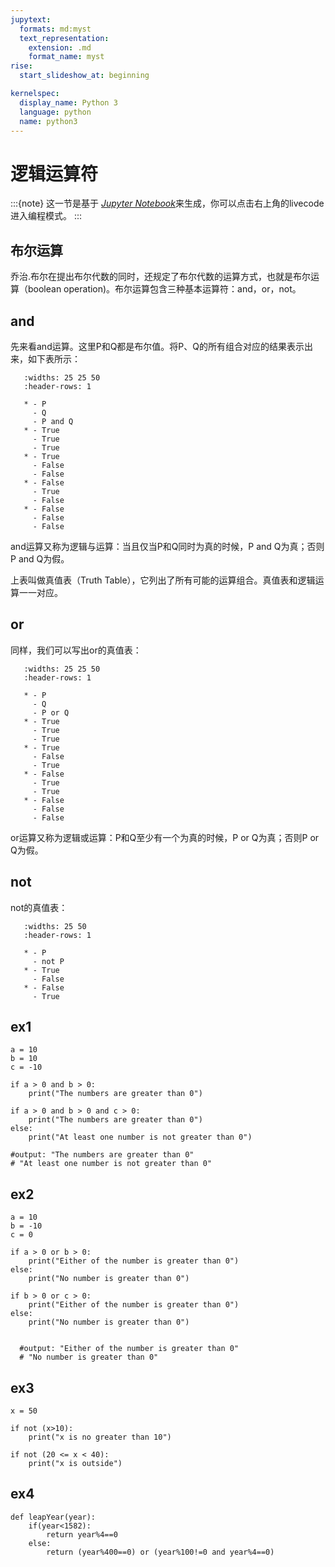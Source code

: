 ```yaml
---
jupytext:
  formats: md:myst
  text_representation:
    extension: .md
    format_name: myst
rise:
  start_slideshow_at: beginning

kernelspec:
  display_name: Python 3
  language: python
  name: python3
---
```


# 逻辑运算符 #

:::{note}
这一节是基于 [*Jupyter Notebook*]来生成，你可以点击右上角的livecode进入编程模式。
:::

[*Jupyter Notebook*]: https://jupyter.org/about

## 布尔运算 ##

乔治.布尔在提出布尔代数的同时，还规定了布尔代数的运算方式，也就是布尔运算（boolean operation)。布尔运算包含三种基本运算符：and，or，not。

## and ##

先来看and运算。这里P和Q都是布尔值。将P、Q的所有组合对应的结果表示出来，如下表所示：


```{list-table}
   :widths: 25 25 50
   :header-rows: 1

   * - P
     - Q
     - P and Q
   * - True
     - True
     - True
   * - True
     - False
     - False
   * - False
     - True
     - False
   * - False
     - False
     - False
```

and运算又称为逻辑与运算：当且仅当P和Q同时为真的时候，P and Q为真；否则P and Q为假。

上表叫做真值表（Truth Table），它列出了所有可能的运算组合。真值表和逻辑运算一一对应。

## or ##

同样，我们可以写出or的真值表：

```{list-table}
   :widths: 25 25 50
   :header-rows: 1

   * - P
     - Q
     - P or Q
   * - True
     - True
     - True
   * - True
     - False
     - True
   * - False
     - True
     - True
   * - False
     - False
     - False
```

or运算又称为逻辑或运算：P和Q至少有一个为真的时候，P or Q为真；否则P or Q为假。

## not ##

not的真值表：

```{list-table}
   :widths: 25 50
   :header-rows: 1

   * - P
     - not P
   * - True
     - False
   * - False
     - True
```

## ex1 ##

```{code-cell} python3
a = 10
b = 10
c = -10

if a > 0 and b > 0:
    print("The numbers are greater than 0")

if a > 0 and b > 0 and c > 0:
    print("The numbers are greater than 0")
else:
    print("At least one number is not greater than 0")

#output: "The numbers are greater than 0"
# "At least one number is not greater than 0"
```

## ex2 ##
```{code-cell} python3
a = 10
b = -10
c = 0

if a > 0 or b > 0:
    print("Either of the number is greater than 0")
else:
    print("No number is greater than 0")

if b > 0 or c > 0:
    print("Either of the number is greater than 0")
else:
    print("No number is greater than 0")


  #output: "Either of the number is greater than 0"
  # "No number is greater than 0"
```
## ex3 ##
```{code-cell} python3
x = 50

if not (x>10):
    print("x is no greater than 10")

if not (20 <= x < 40):
    print("x is outside")
```
## ex4 ##
```{code-cell} python3
def leapYear(year):
    if(year<1582):
        return year%4==0
    else:
        return (year%400==0) or (year%100!=0 and year%4==0)
```